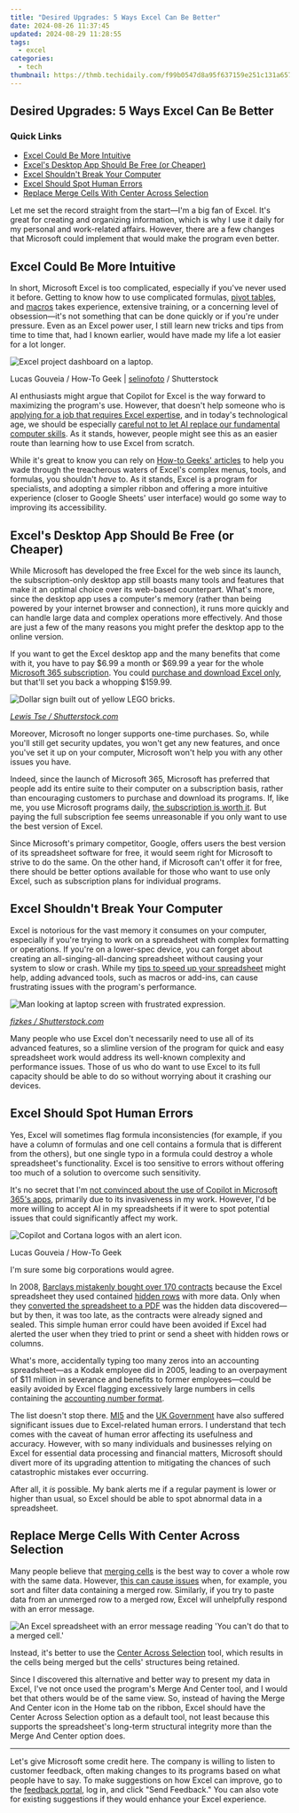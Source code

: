 ```yaml
---
title: "Desired Upgrades: 5 Ways Excel Can Be Better"
date: 2024-08-26 11:37:45
updated: 2024-08-29 11:28:55
tags:
  - excel
categories:
  - tech
thumbnail: https://thmb.techidaily.com/f99b0547d8a95f637159e251c131a6578ae71b255445af767dc74d5fd38281e0.jpg
---
```


## Desired Upgrades: 5 Ways Excel Can Be Better

### Quick Links

* [Excel Could Be More Intuitive](https://buynow-marvelous.techidaily.com/comparing-apple-iphone-15-pro-and-pro-max-which-one-should-you-choose/)
* [Excel's Desktop App Should Be Free (or Cheaper)](https://www.howtogeek.com/things-to-see-improve-in-excel/#excel-39-s-desktop-app-should-be-free-or-cheaper)
* [Excel Shouldn't Break Your Computer](https://video-capture.techidaily.com/premier-list-top-free-video-recorder-software-explored-for-2024/)
* [Excel Should Spot Human Errors](https://fake-location.techidaily.com/fixing-foneazy-mockgo-not-working-on-honor-x7b-drfone-by-drfone-virtual-android/)
* [Replace Merge Cells With Center Across Selection](https://driver-download.techidaily.com/find-and-download-the-right-canon-mp280-printer-drivers-for-your-window-system-windows-1087/)

 Let me set the record straight from the start—I'm a big fan of Excel. It's great for creating and organizing information, which is why I use it daily for my personal and work-related affairs. However, there are a few changes that Microsoft could implement that would make the program even better.

##  Excel Could Be More Intuitive

 In short, Microsoft Excel is too complicated, especially if you've never used it before. Getting to know how to use complicated formulas, [pivot tables](https://fake-location.techidaily.com/spoofing-life360-how-to-do-it-on-honor-play-40c-drfone-by-drfone-virtual-android/), and [macros](https://win-blog.techidaily.com/troubleshooting-how-to-fix-failed-minecraft-installs-on-windows-11/) takes experience, extensive training, or a concerning level of obsession—it's not something that can be done quickly or if you're under pressure. Even as an Excel power user, I still learn new tricks and tips from time to time that, had I known earlier, would have made my life a lot easier for a lot longer.

![Excel project dashboard on a laptop.](https://static1.howtogeekimages.com/wordpress/wp-content/uploads/2024/05/excel-project-dashboard-on-a-laptop.jpg) 

Lucas Gouveia / How-To Geek | [selinofoto](https://www.shutterstock.com/image-photo/excel-project-dashboard-on-laptop-computer-1157884030) / Shutterstock

 AI enthusiasts might argue that Copilot for Excel is the way forward to maximizing the program's use. However, that doesn't help someone who is [applying for a job that requires Excel expertise](https://youtube-stream.techidaily.com/2024-approved-the-key-to-online-success-mastering-backlink-construction/), and in today's technological age, we should be especially [careful not to let AI replace our fundamental computer skills](https://android-pokemon-go.techidaily.com/in-2024-how-to-get-the-dragon-scale-and-evolution-enabled-pokemon-on-xiaomi-13t-drfone-by-drfone-virtual-android/). As it stands, however, people might see this as an easier route than learning how to use Excel from scratch.

 While it's great to know you can rely on [How-to Geeks' articles](https://activate-lock.techidaily.com/how-to-remove-icloud-on-iphone-12-smoothly-by-drfone-ios/) to help you wade through the treacherous waters of Excel's complex menus, tools, and formulas, you shouldn't _have_ to. As it stands, Excel is a program for specialists, and adopting a simpler ribbon and offering a more intuitive experience (closer to Google Sheets' user interface) would go some way to improving its accessibility.

##  Excel's Desktop App Should Be Free (or Cheaper)

 While Microsoft has developed the free Excel for the web since its launch, the subscription-only desktop app still boasts many tools and features that make it an optimal choice over its web-based counterpart. What's more, since the desktop app uses a computer's memory (rather than being powered by your internet browser and connection), it runs more quickly and can handle large data and complex operations more effectively. And those are just a few of the many reasons you might prefer the desktop app to the online version.

 If you want to get the Excel desktop app and the many benefits that come with it, you have to pay $6.99 a month or $69.99 a year for the whole [Microsoft 365 subscription](http://www.microsoft.com/en-us/microsoft-365/buy/compare-all-microsoft-365-products). You could [purchase and download Excel only](https://www.microsoft.com/en-us/microsoft-365/p/excel/cfq7ttc0hr4r?activetab=pivot:overviewtab), but that'll set you back a whopping $159.99.

![Dollar sign built out of yellow LEGO bricks.](https://static1.howtogeekimages.com/wordpress/wp-content/uploads/2023/07/a40e8d94.jpg) 

_[Lewis Tse / Shutterstock.com](https://www.shutterstock.com/image-photo/money-made-by-brick-743325682)_

 Moreover, Microsoft no longer supports one-time purchases. So, while you'll still get security updates, you won't get any new features, and once you've set it up on your computer, Microsoft won't help you with any other issues you have.

 Indeed, since the launch of Microsoft 365, Microsoft has preferred that people add its entire suite to their computer on a subscription basis, rather than encouraging customers to purchase and download its programs. If, like me, you use Microsoft programs daily, [the subscription is worth it](https://location-social.techidaily.com/how-to-change-your-honor-90-location-on-life360-without-anyone-knowing-drfone-by-drfone-virtual-android/). But paying the full subscription fee seems unreasonable if you only want to use the best version of Excel.

 Since Microsoft's primary competitor, Google, offers users the best version of its spreadsheet software for free, it would seem right for Microsoft to strive to do the same. On the other hand, if Microsoft can't offer it for free, there should be better options available for those who want to use only Excel, such as subscription plans for individual programs.

##  Excel Shouldn't Break Your Computer

 Excel is notorious for the vast memory it consumes on your computer, especially if you're trying to work on a spreadsheet with complex formatting or operations. If you're on a lower-spec device, you can forget about creating an all-singing-all-dancing spreadsheet without causing your system to slow or crash. While my [tips to speed up your spreadsheet](https://apple-account.techidaily.com/in-2024-apple-id-locked-for-security-reasons-from-apple-iphone-6-plus-find-the-best-solution-here-by-drfone-ios/) might help, adding advanced tools, such as macros or add-ins, can cause frustrating issues with the program's performance.

![Man looking at laptop screen with frustrated expression.](https://static1.howtogeekimages.com/wordpress/wp-content/uploads/2022/02/frustrated-man-laptop.jpg) 

_[fizkes / Shutterstock.com](https://www.shutterstock.com/image-photo/frustrated-black-male-student-work-laptop-1463228459)_

 Many people who use Excel don't necessarily need to use all of its advanced features, so a slimline version of the program for quick and easy spreadsheet work would address its well-known complexity and performance issues. Those of us who do want to use Excel to its full capacity should be able to do so without worrying about it crashing our devices.

##  Excel Should Spot Human Errors

 Yes, Excel will sometimes flag formula inconsistencies (for example, if you have a column of formulas and one cell contains a formula that is different from the others), but one single typo in a formula could destroy a whole spreadsheet's functionality. Excel is too sensitive to errors without offering too much of a solution to overcome such sensitivity.

 It's no secret that I'm [not convinced about the use of Copilot in Microsoft 365's apps](https://android-pokemon-go.techidaily.com/in-2024-how-to-get-the-dragon-scale-and-evolution-enabled-pokemon-on-xiaomi-13t-drfone-by-drfone-virtual-android/), primarily due to its invasiveness in my work. However, I'd be more willing to accept AI in my spreadsheets if it were to spot potential issues that could significantly affect my work.

![Copilot and Cortana logos with an alert icon.](https://static1.howtogeekimages.com/wordpress/wp-content/uploads/2024/07/copilot-and-cortana-logos-with-an-alert-icon.jpg) 

Lucas Gouveia / How-To Geek

 I'm sure some big corporations would agree.

 In 2008, [Barclays mistakenly bought over 170 contracts](https://www.businessinsider.com/2008/10/barclays-excel-error-results-in-lehman-chaos) because the Excel spreadsheet they used contained [hidden rows](https://apple-account.techidaily.com/in-2024-tips-and-tricks-for-apple-id-locked-issue-from-apple-iphone-6-by-drfone-ios/) with more data. Only when they [converted the spreadsheet to a PDF](https://win-able.techidaily.com/how-to-solve-game-lag-and-skipping-frames-in-modern-warfare-ii-cod/) was the hidden data discovered—but by then, it was too late, as the contracts were already signed and sealed. This simple human error could have been avoided if Excel had alerted the user when they tried to print or send a sheet with hidden rows or columns.

 What's more, accidentally typing too many zeros into an accounting spreadsheet—as a Kodak employee did in 2005, leading to an overpayment of $11 million in severance and benefits to former employees—could be easily avoided by Excel flagging excessively large numbers in cells containing the [accounting number format](https://android-location-track.techidaily.com/in-2024-top-5-tracking-apps-to-track-xiaomi-redmi-12-5g-without-them-knowing-drfone-by-drfone-virtual-android/).

 The list doesn't stop there. [MI5](https://www.theguardian.com/government-computing-network/2011/jul/01/mi5-data-collection-errors) and the [UK Government](https://www.bbc.co.uk/news/technology-54423988) have also suffered significant issues due to Excel-related human errors. I understand that tech comes with the caveat of human error affecting its usefulness and accuracy. However, with so many individuals and businesses relying on Excel for essential data processing and financial matters, Microsoft should divert more of its upgrading attention to mitigating the chances of such catastrophic mistakes ever occurring.

 After all, it _is_ possible. My bank alerts me if a regular payment is lower or higher than usual, so Excel should be able to spot abnormal data in a spreadsheet.

## 

##  Replace Merge Cells With Center Across Selection

 Many people believe that [merging cells](https://android-frp.techidaily.com/in-2024-about-meizu-21-pro-frp-bypass-by-drfone-android/) is the best way to cover a whole row with the same data. However, [this can cause issues](https://on-screen-recording.techidaily.com/new-from-chatterboxes-to-chronicles-mastering-the-art-of-skype-recording-for-2024/) when, for example, you sort and filter data containing a merged row. Similarly, if you try to paste data from an unmerged row to a merged row, Excel will unhelpfully respond with an error message.

![An Excel spreadsheet with an error message reading 'You can't do that to a merged cell.'](https://static1.howtogeekimages.com/wordpress/wp-content/uploads/2024/06/merge-error-2.png) 

 Instead, it's better to use the [Center Across Selection](https://android-frp.techidaily.com/in-2024-a-step-by-step-guide-on-using-adb-and-fastboot-to-remove-frp-lock-from-your-motorola-moto-g73-5g-by-drfone-android/) tool, which results in the cells being merged but the cells' structures being retained.

 Since I discovered this alternative and better way to present my data in Excel, I've not once used the program's Merge And Center tool, and I would bet that others would be of the same view. So, instead of having the Merge And Center icon in the Home tab on the ribbon, Excel should have the Center Across Selection option as a default tool, not least because this supports the spreadsheet's long-term structural integrity more than the Merge And Center option does.

---

 Let's give Microsoft some credit here. The company is willing to listen to customer feedback, often making changes to its programs based on what people have to say. To make suggestions on how Excel can improve, go to the [feedback portal](https://feedbackportal.microsoft.com/feedback/forum/c23f3b77-f01b-ec11-b6e7-0022481f8472), log in, and click "Send Feedback." You can also vote for existing suggestions if they would enhance your Excel experience.

<ins class="adsbygoogle"
     style="display:block"
     data-ad-format="autorelaxed"
     data-ad-client="ca-pub-7571918770474297"
     data-ad-slot="1223367746"></ins>



<ins class="adsbygoogle"
     style="display:block"
     data-ad-client="ca-pub-7571918770474297"
     data-ad-slot="8358498916"
     data-ad-format="auto"
     data-full-width-responsive="true"></ins>
